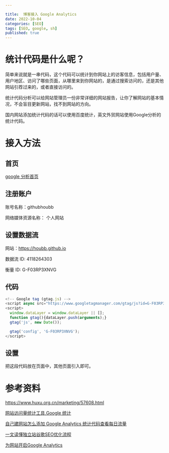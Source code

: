 ```yaml
---

title:  博客接入 Google Analytics 
date: 2022-10-04
categories: [SEO]
tags: [SEO, google, sh]
published: true
---
```


# 统计代码是什么呢？

简单来说就是一串代码，这个代码可以统计到你网站上的访客信息，包括用户量、用户地区、访问了哪些页面，从哪里来到你网站的，是通过搜索访问的，还是其他网站引荐过来的，或者直接访问的。

统计代码分析可以给网站管理员一份非常详细的网站报告，让你了解网站的基本情况，不会盲目更新网站，找不到网站的方向。

国内网站添加统计代码的话可以使用百度统计，英文外贸网站使用Google分析的统计代码。

# 接入方法

## 首页

[google 分析首页](https://analytics.google.com/analytics/web/provision/#/provision)

## 注册账户

账号名称：githubhoubb

网络媒体资源名称： 个人网站

## 设置数据流

网站：https://houbb.github.io

数据流 ID: 4118264303

衡量 ID: G-F03RP3XNVG

## 代码

```js
<!-- Google tag (gtag.js) -->
<script async src="https://www.googletagmanager.com/gtag/js?id=G-F03RP3XNVG"></script>
<script>
  window.dataLayer = window.dataLayer || [];
  function gtag(){dataLayer.push(arguments);}
  gtag('js', new Date());

  gtag('config', 'G-F03RP3XNVG');
</script>
```

## 设置 

把这段代码放在页面中，其他页面引入即可。

# 参考资料

https://www.huxu.org.cn/marketing/57608.html

[网站访问量统计工具,Google 统计](https://www.zhangshilong.cn/work/356304.html)

[自己建网站怎么添加 Google Analytics 统计代码查看每日流量](https://blog.naibabiji.com/tutorial/google-analytics.html)

[一文读懂独立站谷歌SEO优化流程](https://zhuanlan.zhihu.com/p/507769599)

[为网站开启Google Analytics](https://zhuanlan.zhihu.com/p/507279404)

